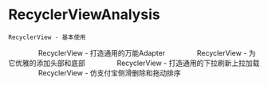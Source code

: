 # RecyclerViewAnalysis

    RecyclerView - 基本使用
　　
　　RecyclerView - 打造通用的万能Adapter
　　
　　RecyclerView - 为它优雅的添加头部和底部
　　
　　RecyclerView - 打造通用的下拉刷新上拉加载
　　
　　RecyclerView - 仿支付宝侧滑删除和拖动排序
